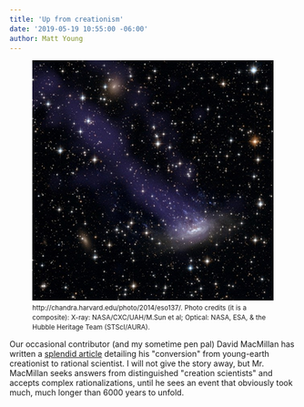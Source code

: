 ```yaml
---
title: 'Up from creationism'
date: '2019-05-19 10:55:00 -06:00'
author: Matt Young
---
```

<figure>
<img src="/uploads/2019/Chandra_Image_600.jpg" alt="Galaxy"/>
<figcaption><small>http://chandra.harvard.edu/photo/2014/eso137/. Photo credits (it is a composite): X-ray: NASA/CXC/UAH/M.Sun et al; Optical: NASA, ESA, & the Hubble Heritage Team (STScI/AURA).</small>
</figcaption>
</figure>
Our occasional contributor (and my sometime pen pal) David MacMillan has written a <a href="https://medium.com/@davidstarlingm/path-across-the-stars-e8dbf93e4405">splendid article</a> detailing his "conversion" from young-earth creationist to rational scientist. I will not give the story away, but Mr. MacMillan seeks answers from distinguished "creation scientists" and accepts complex rationalizations, until he sees an event that obviously took much, much longer than 6000 years to unfold. 

